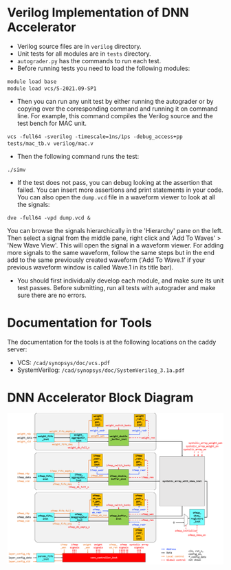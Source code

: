 # Verilog Implementation of DNN Accelerator

* Verilog source files are in `verilog` directory.
* Unit tests for all modules are in `tests` directory.
* `autograder.py` has the commands to run each test. 
* Before running tests you need to load the following modules:
```
module load base
module load vcs/S-2021.09-SP1
```
* Then you can run any unit test by either running the autograder or by copying over the corresponding command and running it on command line. For example, this command compiles the Verilog source and the test bench for MAC unit.
```
vcs -full64 -sverilog -timescale=1ns/1ps -debug_access+pp tests/mac_tb.v verilog/mac.v
```
* Then the following command runs the test:
```
./simv
```
* If the test does not pass, you can debug looking at the assertion that failed. You can insert more assertions and print statements in your code. You can also open the `dump.vcd` file in a waveform viewer to look at all the signals:
```
dve -full64 -vpd dump.vcd &
```
You can browse the signals hierarchically in the 'Hierarchy' pane on the left. Then select a signal from the middle pane, right click and 'Add To Waves' > 'New Wave View'. This will open the signal in a waveform viewer. For adding more signals to the same waveform, follow the same steps but in the end add to the same previously created waveform ('Add To Wave.1' if your previous waveform window is called Wave.1 in its title bar).

* You should first individually develop each module, and make sure its unit test passes. Before submitting, run all tests with autograder and make sure there are no errors.

# Documentation for Tools
The documentation for the tools is at the following locations on the caddy server:
* VCS: `/cad/synopsys/doc/vcs.pdf`
* SystemVerilog: `/cad/synopsys/doc/SystemVerilog_3.1a.pdf`

# DNN Accelerator Block Diagram

![Accelerator Block Diagram](./figures/conv.png)
